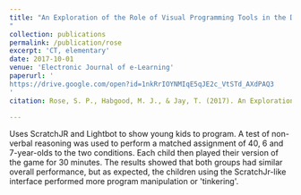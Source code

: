 ```yaml
---
title: "An Exploration of the Role of Visual Programming Tools in the Development of Young Children's Computational Thinking
"
collection: publications
permalink: /publication/rose
excerpt: 'CT, elementary'
date: 2017-10-01
venue: 'Electronic Journal of e-Learning'
paperurl: '
https://drive.google.com/open?id=1nkRrIOYNMIqE5qJE2c_VtSTd_AXdPAQ3
'
citation: Rose, S. P., Habgood, M. J., & Jay, T. (2017). An Exploration of the Role of Visual Programming Tools in the Development of Young Children's Computational Thinking. Electronic Journal Of E-Learning, 15(4), 297-309.

---
```


Uses ScratchJR and Lightbot to show young kids to program. A test of non-verbal reasoning was used to perform a matched assignment of 40, 6 and 7-year-olds to the two conditions. Each child then played their version of the game for 30 minutes. The results showed that both groups had similar overall performance, but as expected, the children using the ScratchJr-like interface performed more program manipulation or 'tinkering'.  


